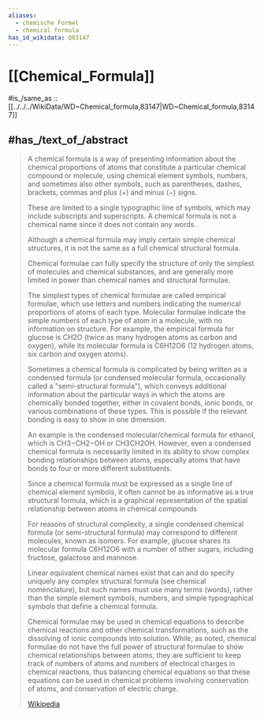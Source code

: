 ```yaml
---
aliases:
  - chemische Formel
  - chemical formula
has_id_wikidata: Q83147
---
```


# [[Chemical_Formula]] 

#is_/same_as :: [[../../../WikiData/WD~Chemical_formula,83147|WD~Chemical_formula,83147]] 

## #has_/text_of_/abstract 

> A chemical formula is a way of  presenting information about the 
> chemical proportions of atoms that constitute a particular chemical compound or molecule, 
> using chemical element symbols, numbers, and sometimes also other symbols, 
> such as parentheses, dashes, brackets, commas and plus (+) and minus (−) signs. 
> 
> These are limited to a single typographic line of symbols, 
> which may include subscripts and superscripts. 
> A chemical formula is not a chemical name since it does not contain any words. 
> 
> Although a chemical formula may imply certain simple chemical structures, 
> it is not the same as a full chemical structural formula. 
> 
> Chemical formulae can fully specify the structure of 
> only the simplest of molecules and chemical substances, 
> and are generally more limited in power than chemical names and structural formulae.
>
> The simplest types of chemical formulae are called empirical formulae, 
> which use letters and numbers indicating the numerical proportions of atoms of each type. 
> Molecular formulae indicate the simple numbers of each type of atom in a molecule, 
> with no information on structure. 
> For example, the empirical formula for glucose is CH2O 
> (twice as many hydrogen atoms as carbon and oxygen), 
> while its molecular formula is C6H12O6 (12 hydrogen atoms, six carbon and oxygen atoms).
>
> Sometimes a chemical formula is complicated by being written as a condensed formula 
> (or condensed molecular formula, occasionally called a "semi-structural formula"), 
> which conveys additional information 
> about the particular ways in which the atoms are chemically bonded together, 
> either in covalent bonds, ionic bonds, or various combinations of these types. 
> This is possible if the relevant bonding is easy to show in one dimension. 
> 
> An example is the condensed molecular/chemical formula for ethanol, 
> which is CH3−CH2−OH or CH3CH2OH. 
> However, even a condensed chemical formula is necessarily 
> limited in its ability to show complex bonding relationships between atoms, 
> especially atoms that have bonds to four or more different substituents.
>
> Since a chemical formula must be expressed as a single line of chemical element symbols, 
> it often cannot be as informative as a true structural formula, 
> which is a graphical representation of the spatial relationship between 
> atoms in chemical compounds 
> 
> For reasons of structural complexity, a single condensed chemical formula 
> (or semi-structural formula) may correspond to different molecules, known as isomers. 
> For example, glucose shares its molecular formula C6H12O6 with a number of other sugars, 
> including fructose, galactose and mannose. 
> 
> Linear equivalent chemical names exist 
> that can and do specify uniquely any complex structural formula 
> (see chemical nomenclature), but such names must use many terms (words), 
> rather than the simple element symbols, numbers, 
> and simple typographical symbols that define a chemical formula.
>
> Chemical formulae may be used in chemical equations to describe chemical reactions and other chemical transformations, such as the dissolving of ionic compounds into solution. While, as noted, chemical formulae do not have the full power of structural formulae to show chemical relationships between atoms, they are sufficient to keep track of numbers of atoms and numbers of electrical charges in chemical reactions, thus balancing chemical equations so that these equations can be used in chemical problems involving conservation of atoms, and conservation of electric charge.
>
> [Wikipedia](https://en.wikipedia.org/wiki/Chemical%20formula) 

